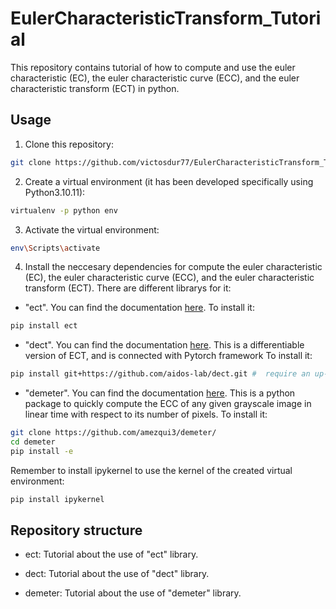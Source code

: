 # EulerCharacteristicTransform_Tutorial
This repository contains tutorial of how to compute and use the euler characteristic (EC), the euler characteristic curve (ECC), and the euler characteristic transform (ECT) in python.


## Usage

1) Clone this repository:

```bash
git clone https://github.com/victosdur77/EulerCharacteristicTransform_Tutorial.git
```

2) Create a virtual environment (it has been developed specifically using Python3.10.11):

```bash
virtualenv -p python env
```

3) Activate the virtual environment:

```bash
env\Scripts\activate
```

4) Install the neccesary dependencies for compute the euler characteristic (EC), the euler characteristic curve (ECC), and the euler characteristic transform (ECT). There are different librarys for it:

- "ect". You can find the documentation [here](https://munchlab.github.io/ect). To install it:

```bash
pip install ect
```

- "dect". You can find the documentation [here](https://aidos.group/dect/dect.html). This is a differentiable version of ECT, and is connected with Pytorch framework To install it: 

```bash
pip install git+https://github.com/aidos-lab/dect.git #  require an up-to-date installation of PyTorch, either with or without CUDA support
```

- "demeter". You can find the documentation [here](https://github.com/amezqui3/demeter). This is a python package to quickly compute the ECC of any given grayscale image in linear time with respect to its number of pixels. To install it:

```bash
git clone https://github.com/amezqui3/demeter/
cd demeter
pip install -e
```


Remember to install ipykernel to use the kernel of the created virtual environment:
```bash
pip install ipykernel
```

## Repository structure

- ect: Tutorial about the use of "ect" library.

- dect: Tutorial about the use of "dect" library.

- demeter: Tutorial about the use of "demeter" library.